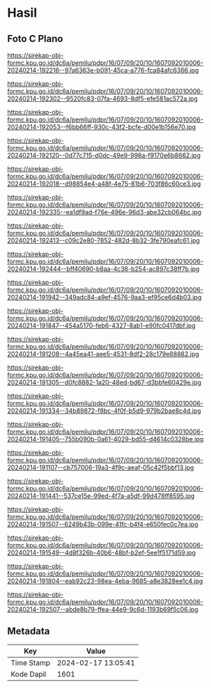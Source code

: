 # Hasil

## Foto C Plano

https://sirekap-obj-formc.kpu.go.id/dc6a/pemilu/pdpr/16/07/09/20/10/1607092010006-20240214-192216--97a6363e-b091-45ca-a776-fca84afc6366.jpg

https://sirekap-obj-formc.kpu.go.id/dc6a/pemilu/pdpr/16/07/09/20/10/1607092010006-20240214-192302--9520fc83-07fa-4693-8df5-efe581ac572a.jpg

https://sirekap-obj-formc.kpu.go.id/dc6a/pemilu/pdpr/16/07/09/20/10/1607092010006-20240214-192053--f6bb66ff-930c-43f2-bcfe-d00e1b156e70.jpg

https://sirekap-obj-formc.kpu.go.id/dc6a/pemilu/pdpr/16/07/09/20/10/1607092010006-20240214-192120--0d77c715-d0dc-49e9-998a-f9170e6b8662.jpg

https://sirekap-obj-formc.kpu.go.id/dc6a/pemilu/pdpr/16/07/09/20/10/1607092010006-20240214-192018--d98854e4-a48f-4e75-81b6-703f86c60ce3.jpg

https://sirekap-obj-formc.kpu.go.id/dc6a/pemilu/pdpr/16/07/09/20/10/1607092010006-20240214-192335--ea1df9ad-f76e-496e-96d3-abe32cb064bc.jpg

https://sirekap-obj-formc.kpu.go.id/dc6a/pemilu/pdpr/16/07/09/20/10/1607092010006-20240214-192413--c09c2e80-7852-482d-8b32-3fe790eafc61.jpg

https://sirekap-obj-formc.kpu.go.id/dc6a/pemilu/pdpr/16/07/09/20/10/1607092010006-20240214-192444--bff40690-b8aa-4c36-b254-ac897c38ff7b.jpg

https://sirekap-obj-formc.kpu.go.id/dc6a/pemilu/pdpr/16/07/09/20/10/1607092010006-20240214-191942--349adc84-a9ef-4576-9aa3-ef95ce6d4b03.jpg

https://sirekap-obj-formc.kpu.go.id/dc6a/pemilu/pdpr/16/07/09/20/10/1607092010006-20240214-191847--454a5170-feb6-4327-8ab1-e90fc0417dbf.jpg

https://sirekap-obj-formc.kpu.go.id/dc6a/pemilu/pdpr/16/07/09/20/10/1607092010006-20240214-191208--4a45ea41-aee5-4531-8df2-28c179e88882.jpg

https://sirekap-obj-formc.kpu.go.id/dc6a/pemilu/pdpr/16/07/09/20/10/1607092010006-20240214-191305--d0fc8882-1a20-48ed-bd67-d3bbfe60429e.jpg

https://sirekap-obj-formc.kpu.go.id/dc6a/pemilu/pdpr/16/07/09/20/10/1607092010006-20240214-191334--34b89872-f8bc-4f0f-b5d9-979b2bae8c4d.jpg

https://sirekap-obj-formc.kpu.go.id/dc6a/pemilu/pdpr/16/07/09/20/10/1607092010006-20240214-191405--755b090b-0a61-4029-bd55-d4614c0328be.jpg

https://sirekap-obj-formc.kpu.go.id/dc6a/pemilu/pdpr/16/07/09/20/10/1607092010006-20240214-191107--cb757006-19a3-4f9c-aeaf-05c42f5bbf13.jpg

https://sirekap-obj-formc.kpu.go.id/dc6a/pemilu/pdpr/16/07/09/20/10/1607092010006-20240214-191441--537ce15e-99ed-4f7a-a5df-99d478ff8595.jpg

https://sirekap-obj-formc.kpu.go.id/dc6a/pemilu/pdpr/16/07/09/20/10/1607092010006-20240214-191507--6249b43b-099e-41fc-b4f4-e650fec0c7ea.jpg

https://sirekap-obj-formc.kpu.go.id/dc6a/pemilu/pdpr/16/07/09/20/10/1607092010006-20240214-191549--4d8f326b-40b6-48bf-b2ef-5ee1f5171d59.jpg

https://sirekap-obj-formc.kpu.go.id/dc6a/pemilu/pdpr/16/07/09/20/10/1607092010006-20240214-191804--eab92c23-98ea-4eba-9685-a8e3828ee1c4.jpg

https://sirekap-obj-formc.kpu.go.id/dc6a/pemilu/pdpr/16/07/09/20/10/1607092010006-20240214-192507--abde8b79-ffea-44e9-9c6d-1193b69f5c06.jpg


## Metadata

| Key        | Value               |
| ---------- | ------------------- |
| Time Stamp | 2024-02-17 13:05:41 |
| Kode Dapil | 1601                |



